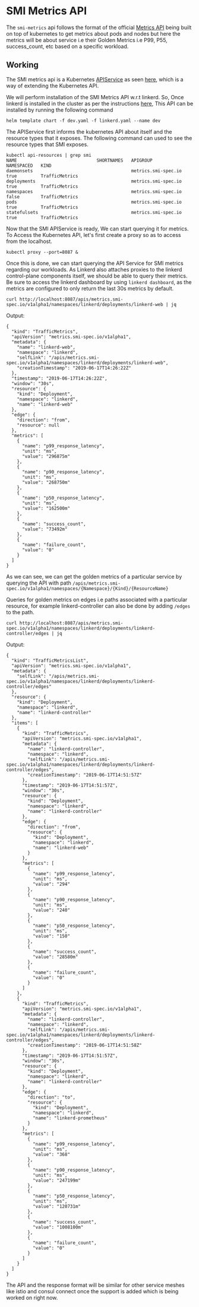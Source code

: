 # SMI Metrics API

The `smi-metrics` api follows the format of the official [Metrics API](https://github.com/kubernetes-incubator/metrics-server) being built on top of kubernetes to get metrics about pods and nodes but here the metrics will be about service i.e their Golden Metrics i.e P99, P55, success_count, etc based on a specific workload.

## Working

The SMI metrics api is a Kubernetes [APIService](https://kubernetes.io/docs/tasks/access-kubernetes-api/setup-extension-api-server/) as seen [here](https://github.com/deislabs/smi-metrics/blob/94dec57fdabc680cc60e4961db1707609f6b81ed/chart/templates/apiservice.yaml#L5), which is a way of extending the Kubernetes API. 

We will perform installation of the SMI Metrics API w.r.t linkerd. So, Once linkerd is installed in the cluster as per the instructions [here](https://linkerd.io/2/getting-started/), This API can be installed by running the following command 
```
helm template chart -f dev.yaml -f linkerd.yaml --name dev
```

The APIService first informs the kubernetes API about itself and the resource types that it exposes. The following command can used to see the resource types that SMI exposes.

```
kubectl api-resources | grep smi
NAME                              SHORTNAMES   APIGROUP                       NAMESPACED   KIND
daemonsets                                     metrics.smi-spec.io            true         TrafficMetrics
deployments                                    metrics.smi-spec.io            true         TrafficMetrics
namespaces                                     metrics.smi-spec.io            false        TrafficMetrics
pods                                           metrics.smi-spec.io            true         TrafficMetrics
statefulsets                                   metrics.smi-spec.io            true         TrafficMetrics
```

Now that the SMI APIService is ready, We can start querying it for metrics.
To Access the Kubernetes API, let's first create a proxy so as to access from the localhost.
```
kubectl proxy --port=8087 &
```
Once this is done, we can start querying the API Service for SMI metrics regarding our workloads. As Linkerd also attaches proxies to the linkerd control-plane components itself, we should be able to query their metrics. Be sure to access the linkerd dashboard by using `linkerd dashboard`, as the metrics are configured to only return the last 30s metrics by default.

```
curl http://localhost:8087/apis/metrics.smi-spec.io/v1alpha1/namespaces/linkerd/deployments/linkerd-web | jq
```
Output:
```
{
  "kind": "TrafficMetrics",
  "apiVersion": "metrics.smi-spec.io/v1alpha1",
  "metadata": {
    "name": "linkerd-web",
    "namespace": "linkerd",
    "selfLink": "/apis/metrics.smi-spec.io/v1alpha1/namespaces/linkerd/deployments/linkerd-web",
    "creationTimestamp": "2019-06-17T14:26:22Z"
  },
  "timestamp": "2019-06-17T14:26:22Z",
  "window": "30s",
  "resource": {
    "kind": "Deployment",
    "namespace": "linkerd",
    "name": "linkerd-web"
  },
  "edge": {
    "direction": "from",
    "resource": null
  },
  "metrics": [
    {
      "name": "p99_response_latency",
      "unit": "ms",
      "value": "296875m"
    },
    {
      "name": "p90_response_latency",
      "unit": "ms",
      "value": "268750m"
    },
    {
      "name": "p50_response_latency",
      "unit": "ms",
      "value": "162500m"
    },
    {
      "name": "success_count",
      "value": "73492m"
    },
    {
      "name": "failure_count",
      "value": "0"
    }
  ]
}
```
As we can see, we can get the golden metrics of a particular service by querying the API with path `/apis/metrics.smi-spec.io/v1alpha1/namespaces/{Namespace}/{Kind}/{ResourceName}`

Queries for golden metrics on edges i.e paths associated with a particular resource, for example linkerd-controller can also be done by adding `/edges` to the path.
```
curl http://localhost:8087/apis/metrics.smi-spec.io/v1alpha1/namespaces/linkerd/deployments/linkerd-controller/edges | jq
```
Output:
```
{
  "kind": "TrafficMetricsList",
  "apiVersion": "metrics.smi-spec.io/v1alpha1",
  "metadata": {
    "selfLink": "/apis/metrics.smi-spec.io/v1alpha1/namespaces/linkerd/deployments/linkerd-controller/edges"
  },
  "resource": {
    "kind": "Deployment",
    "namespace": "linkerd",
    "name": "linkerd-controller"
  },
  "items": [
    {
      "kind": "TrafficMetrics",
      "apiVersion": "metrics.smi-spec.io/v1alpha1",
      "metadata": {
        "name": "linkerd-controller",
        "namespace": "linkerd",
        "selfLink": "/apis/metrics.smi-spec.io/v1alpha1/namespaces/linkerd/deployments/linkerd-controller/edges",
        "creationTimestamp": "2019-06-17T14:51:57Z"
      },
      "timestamp": "2019-06-17T14:51:57Z",
      "window": "30s",
      "resource": {
        "kind": "Deployment",
        "namespace": "linkerd",
        "name": "linkerd-controller"
      },
      "edge": {
        "direction": "from",
        "resource": {
          "kind": "Deployment",
          "namespace": "linkerd",
          "name": "linkerd-web"
        }
      },
      "metrics": [
        {
          "name": "p99_response_latency",
          "unit": "ms",
          "value": "294"
        },
        {
          "name": "p90_response_latency",
          "unit": "ms",
          "value": "240"
        },
        {
          "name": "p50_response_latency",
          "unit": "ms",
          "value": "150"
        },
        {
          "name": "success_count",
          "value": "28580m"
        },
        {
          "name": "failure_count",
          "value": "0"
        }
      ]
    },
    {
      "kind": "TrafficMetrics",
      "apiVersion": "metrics.smi-spec.io/v1alpha1",
      "metadata": {
        "name": "linkerd-controller",
        "namespace": "linkerd",
        "selfLink": "/apis/metrics.smi-spec.io/v1alpha1/namespaces/linkerd/deployments/linkerd-controller/edges",
        "creationTimestamp": "2019-06-17T14:51:58Z"
      },
      "timestamp": "2019-06-17T14:51:57Z",
      "window": "30s",
      "resource": {
        "kind": "Deployment",
        "namespace": "linkerd",
        "name": "linkerd-controller"
      },
      "edge": {
        "direction": "to",
        "resource": {
          "kind": "Deployment",
          "namespace": "linkerd",
          "name": "linkerd-prometheus"
        }
      },
      "metrics": [
        {
          "name": "p99_response_latency",
          "unit": "ms",
          "value": "368"
        },
        {
          "name": "p90_response_latency",
          "unit": "ms",
          "value": "247199m"
        },
        {
          "name": "p50_response_latency",
          "unit": "ms",
          "value": "120731m"
        },
        {
          "name": "success_count",
          "value": "1008100m"
        },
        {
          "name": "failure_count",
          "value": "0"
        }
      ]
    }
  ]
}
```

The API and the response format will be similar for other service meshes like istio and consul connect once the support is added which is being worked on right now.
